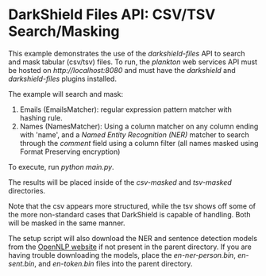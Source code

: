# DarkShield Files API: CSV/TSV Search/Masking

This example demonstrates the use of the *darkshield-files* API to search and 
mask tabular (csv/tsv) files. To run, the *plankton* web services API must be 
hosted on *http://localhost:8080* and must have the *darkshield* and 
*darkshield-files* plugins installed.

The example will search and mask:
1. Emails (EmailsMatcher): regular expression pattern matcher with hashing rule. 
2. Names (NamesMatcher): Using a column matcher on any column ending with
'name', and a *Named Entity Recognition (NER)* matcher to search through the
*comment* field using a column filter (all names masked using Format Preserving 
encryption)

To execute, run *python main.py*.

The results will be placed inside of the *csv-masked* and *tsv-masked* 
directories.

Note that the csv appears more structured, while the tsv shows off some of the
more non-standard cases that DarkShield is capable of handling. Both will be
masked in the same manner.

The setup script will also download the NER and sentence detection models from 
the [OpenNLP website](http://opennlp.sourceforge.net/models-1.5/) if not present 
in the parent directory. If you are having trouble downloading the models, place 
the *en-ner-person.bin*, *en-sent.bin*, and *en-token.bin* files into the 
parent directory.
